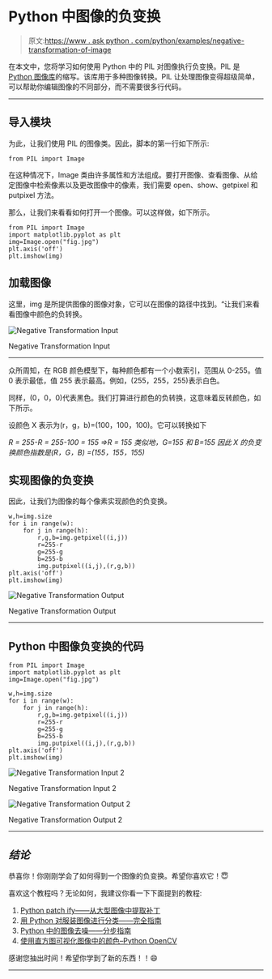 # Python 中图像的负变换

> 原文:[https://www . ask python . com/python/examples/negative-transformation-of-image](https://www.askpython.com/python/examples/negative-transformation-of-image)

在本文中，您将学习如何使用 Python 中的 PIL 对图像执行负变换。PIL 是 [Python 图像库](https://www.askpython.com/python-modules/pillow-module)的缩写。该库用于多种图像转换。PIL 让处理图像变得超级简单，可以帮助你编辑图像的不同部分，而不需要很多行代码。

* * *

## 导入模块

为此，让我们使用 PIL 的图像类。因此，脚本的第一行如下所示:

```
from PIL import Image

```

在这种情况下，Image 类由许多属性和方法组成。要打开图像、查看图像、从给定图像中检索像素以及更改图像中的像素，我们需要 open、show、getpixel 和 putpixel 方法。

那么，让我们来看看如何打开一个图像。可以这样做，如下所示。

```
from PIL import Image
import matplotlib.pyplot as plt
img=Image.open("fig.jpg")
plt.axis('off')
plt.imshow(img)

```

## 加载图像

这里，img 是所提供图像的图像对象，它可以在图像的路径中找到。“让我们来看看图像中颜色的负转换。

![Negative Transformation Input](../Images/ecec0d61ff7d9cd53f16d661967a38a1.png)

Negative Transformation Input

* * *

众所周知，在 RGB 颜色模型下，每种颜色都有一个小数索引，范围从 0-255。值 0 表示最低，值 255 表示最高。例如，(255，255，255)表示白色。

同样，(0，0，0)代表黑色。我们打算进行颜色的负转换，这意味着反转颜色，如下所示。

设颜色 X 表示为(r，g，b)=(100，100，100)。它可以转换如下

*R = 255-R = 255-100 = 155 =>R = 155
类似地，G=155 和 B=155
因此 X 的负变换颜色指数是(R，G，B) =(155，155，155)*

## 实现图像的负变换

因此，让我们为图像的每个像素实现颜色的负变换。

```
w,h=img.size
for i in range(w):
    for j in range(h):
        r,g,b=img.getpixel((i,j))
        r=255-r
        g=255-g
        b=255-b
        img.putpixel((i,j),(r,g,b))
plt.axis('off')
plt.imshow(img) 

```

![Negative Transformation Output](../Images/af417cdbbf1d5ba2e942cdc3d5f1e58d.png)

Negative Transformation Output

* * *

## Python 中图像负变换的代码

```
from PIL import Image
import matplotlib.pyplot as plt
img=Image.open("fig.jpg")

w,h=img.size
for i in range(w):
    for j in range(h):
        r,g,b=img.getpixel((i,j))
        r=255-r
        g=255-g
        b=255-b
        img.putpixel((i,j),(r,g,b))
plt.axis('off')
plt.imshow(img) 

```

![Negative Transformation Input 2](../Images/3060aa8551874f398c371e165a8b4a52.png)

Negative Transformation Input 2

![Negative Transformation Output 2](../Images/ea80c291572b91196c02743dcf48d2ad.png)

Negative Transformation Output 2

* * *

## *结论*

恭喜你！你刚刚学会了如何得到一个图像的负变换。希望你喜欢它！😇

喜欢这个教程吗？无论如何，我建议你看一下下面提到的教程:

1.  [Python patch ify——从大型图像中提取补丁](https://www.askpython.com/python-modules/python-patchify)
2.  [用 Python 对服装图像进行分类——完全指南](https://www.askpython.com/python/examples/classifying-clothing-images)
3.  [Python 中的图像去噪——分步指南](https://www.askpython.com/python/examples/denoising-images-in-python)
4.  [使用直方图可视化图像中的颜色–Python OpenCV](https://www.askpython.com/python/visualizing-colors-in-images)

感谢您抽出时间！希望你学到了新的东西！！😄

* * *